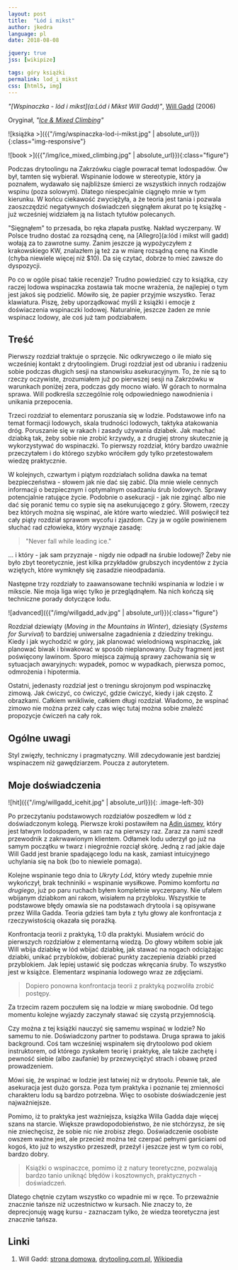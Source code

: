 ```yaml
---
layout: post
title:  "Lód i mikst"
author: jkedra
language: pl
date: 2018-08-08

jquery: true
jss: [wikipize]

tags: góry książki
permalink: lod_i_mikst
css: [html5, img]
---
```


_"[Wspinaczka - lód i mikst](a:Lód i Mikst Will Gadd)"_,
[Will Gadd](http://drytooling.com.pl/baza/ludzie/1103-will-gadd) (2006) 


Oryginał, _"[Ice & Mixed Climbing](https://www.amazon.com/Ice-Mixed-Climbing-Technique-Mountaineers/dp/089886769X)"_

![książka >]({{"/img/wspinaczka-lod-i-mikst.jpg" | absolute_url}}){:class="img-responsive"}

![book >]({{"/img/ice_mixed_climbing.jpg" | absolute_url}}){:class="figure"}

Podczas drytoolingu na Zakrzówku ciągle powracał temat lodospadów.
Ów był, tamten się wybierał. Wspinanie lodowe w stereotypie, który
ja poznałem, wydawało się najbliższe śmierci ze wszystkich innych rodzajów
wspinu (poza solowym). Dlatego niespecjalnie ciągnęło mnie w tym kierunku.
W końcu ciekawość zwyciężyła, a że teoria jest tania i pozwala zaoszczędzić
negatywnych doświadczeń sięgnąłem akurat po tę książkę - już wcześniej
widziałem ją na listach tytułów polecanych.

"Sięgnąłem" to przesada, bo ręka złapała pustkę. Nakład wyczerpany.
W Polsce trudno dostać za rozsądną cenę, na [Allegro](a:lód i mikst will gadd)
wołają za to zawrotne sumy. Zanim jeszcze ją wypożyczyłem z krakowskiego KW,
znalazłem ją też za w miarę rozsądną cenę na Kindle (chyba niewiele więcej
niż $10). Da się czytać, dobrze to mieć zawsze do dyspozycji.

Po co w ogóle pisać takie recenzje? Trudno powiedzieć czy to książka, czy
raczej lodowa wspinaczka zostawia tak mocne wrażenia, że najlepiej o tym jest
jakoś się podzielić. Mówiło się, że papier przyjmie wszystko.  Teraz
klawiatura. Piszę, żeby uporządkować myśli z książki i emocje z doświaczenia
wspinaczki lodowej. Naturalnie, jeszcze żaden ze mnie wspinacz lodowy, ale
coś już tam podziabałem.

## Treść

Pierwszy rozdział traktuje o sprzęcie. Nic odkrywczego o ile miało się
wcześniej kontakt z drytoolingiem. Drugi rozdział jest od ubraniu i radzeniu
sobie podczas długich sesji na stanowisku asekuracyjnym. To, że nie są to
rzeczy oczywiste, zrozumiałem już po pierwszej sesji na Zakrzówku w warunkach
poniżej zera, podczas gdy mocno wiało. W górach to normalna sprawa.  Will
podkreśla szczególnie rolę odpowiedniego nawodnienia i unikania przepocenia.

Trzeci rozdział to elementarz poruszania się w lodzie. Podstawowe info na temat
formacji lodowych, skala trudności lodowych, taktyka atakowania dróg.
Poruszanie się w rakach i zasady używania dziabek. Jak machać dziabką tak, żeby
sobie nie zrobić krzywdy, a z drugiej strony skutecznie ją wykorzystywać do
wspinaczki. To pierwszy rozdział, który bardzo uważnie przeczytałem i do
którego szybko wróciłem gdy tylko przetestowałem wiedzę praktycznie.

W kolejnych, czwartym i piątym rozdziałach solidna dawka na temat
bezpieczeństwa - słowem jak nie dać się zabić. Dla mnie wiele cennych
informacji o bezpiecznym i optymalnym osadzaniu śrub lodowych. Sprawy
potencjalnie ratujące życie.  Podobnie o asekuracji - jak nie zginąć albo nie
dać się poranić temu co sypie się na asekurującego z góry. Słowem, rzeczy bez
których można się wspinać, ale które warto wiedzieć. Will poświęcił też cały
piąty rozdział sprawom wycofu i zjazdom. Czy ja w ogóle powinienem słuchać rad
człowieka, który wyznaje zasadę:

<blockquote>
"Never fall while leading ice."
</blockquote>

... i który - jak sam przyznaje - nigdy nie odpadł na śrubie lodowej?
Żeby nie było zbyt teoretycznie, jest kilka przykładów grubszych incydentów
z życia wziętych, które wymknęły się zasadzie nieodpadania.


Następne trzy rozdziały to zaawansowane techniki wspinania w lodzie
i w mikscie. Nie moja liga więc tylko je przeglądnąłem. Na nich kończą
się techniczne porady dotyczące lodu.

![advanced]({{"/img/willgadd_adv.jpg" | absolute_url}}){:class="figure"}

Rozdział dziewiąty (_Moving in the Mountains in Winter_), dziesiąty
(_Systems for Survival_) to bardziej uniwersalne zagadnienia z dziedziny
trekingu. Kiedy i jak wychodzić w góry, jak planować wielodniową wspinaczkę,
jak planować biwak i biwakować w sposób nieplanowany. Duży fragment jest
poświęcony lawinom. Sporo miejsca zajmują sprawy zachowania się w sytuacjach
awaryjnych: wypadek, pomoc w wypadkach, pierwsza pomoc,
odmrożenia i hipotermia.

Ostatni, jedenasty rozdział jest o treningu skrojonym pod wspinaczkę zimową.
Jak ćwiczyć, co ćwiczyć, gdzie ćwiczyć, kiedy i jak często. Z obrazkami.
Całkiem wnikliwie, całkiem długi rozdział. Wiadomo, że wspinać zimowo nie można
przez cały czas więc tutaj można sobie znaleźć propozycje ćwiczeń na cały rok.


## Ogólne uwagi

Styl zwięzły, techniczny i pragmatyczny. Will zdecydowanie jest bardziej
wspinaczem niż gawędziarzem. Poucza z autorytetem.

## Moje doświadczenia

![hit]({{"/img/willgadd_icehit.jpg" | absolute_url}}){: .image-left-30}

Po przeczytaniu podstawowych rozdziałów poszedłem w lód z doświadczonym
kolegą. Pierwsze kroki postawiłem na [Adin úsmev][adin], który jest łatwym
lodospadem, w sam raz na pierwszy raz. Zaraz za nami szedł przewodnik z
zakrwawionym klientem. Odłamek lodu uderzył go już na samym początku w twarz
i niegroźnie rozciął skórę. Jedną z rad jakie daje Will Gadd jest branie
spadającego lodu na kask, zamiast intuicyjnego uchylania się na bok
(bo to niewiele pomaga).

Kolejne wspinanie tego dnia to _Ukryty Lód_, który wtedy zupełnie mnie
wykończył, brak techniniki = wspinanie wysiłkowe. Pomimo komfortu _na
drugiego_, już po paru ruchach byłem kompletnie wyczerpany. Nie ufałem wbijanym
dziabkom ani rakom, wisiałem na przybloku. Wszystkie te podstawowe błędy omawia
sie na podstawach drytoola i są opisywane przez Willa Gadda. Teoria gdzieś tam
była z tyłu głowy ale konfrontacja z rzeczywistością okazała się porażką.

Konfrontacja teorii z praktyką, 1:0 dla praktyki. Musiałem wrócić do pierwszych
rozdziałów z elementarną wiedzą. Do głowy wbiłem sobie jak Will wbija dziabkę w
lód wbijać dziabkę, jak stawać na nogach odciążając dziabki, unikać przybloków,
dobierać punkty zaczepienia dziabki przed przyblokiem. Jak lepiej ustawić się
podczas wkręcania śruby. To wszystko jest w książce. Elementarz wspinania
lodowego wraz ze zdjęciami.

<blockquote>
Dopiero ponowna konfrontacja teorii z praktyką pozwoliła zrobić postępy.
</blockquote>

Za trzecim razem poczułem się na lodzie w miarę swobodnie.
Od tego momentu kolejne wyjazdy zaczynały stawać się czystą przyjemnością.

Czy można z tej książki nauczyć się samemu wspinać w lodzie? No samemu to
nie. Doświadczony partner to podstawa. Druga sprawa to jakiś background.
Coś tam wcześniej wspinałem się drytoolowo pod okiem instruktorem, od którego
zyskałem teorię i praktykę, ale także zachętę i pewność siebie (albo zaufanie)
by przezwyciężyć strach i obawę przed prowadzeniem.

Mówi się, że wspinać w lodzie jest łatwiej niż w drytoolu. Pewnie tak, ale
asekuracja jest dużo gorsza. Poza tym praktyka i poznanie tej zmienności
charakteru lodu są bardzo potrzebna. Więc to osobiste doświadczenie jest
najważniejsze.

Pomimo, iż to praktyka jest ważniejsza, książka Willa Gadda daje więcej szans
na starcie. Większe prawdopodobieństwo, że nie stchórzysz, że się nie
zniechęcisz, że sobie nic nie zrobisz złego. Doświadczenie osobiste owszem
ważne jest, ale przecież można też czerpać pełnymi garściami od kogoś,
kto już to wszystko przeszedł, przeżył i jeszcze jest w tym co robi,
bardzo dobry.

<blockquote>
Książki o wspinaczce, pomimo iż z natury teoretyczne, pozwalają
bardzo tanio uniknąć błędów i kosztownych, praktycznych - doświadczeń.
</blockquote>

Dlatego chętnie czytam wszystko co wpadnie mi w ręce. To przeważnie
znacznie tańsze niż uczestnictwo w kursach. Nie znaczy to, że deprecjonuję
wagę kursu - zaznaczam tylko, że wiedza teoretyczna jest znacznie tańsza.


[adin]: http://drytooling.com.pl/baza/topo/lodospady/biala-woda/533-adin-usmev

## Linki

1. Will Gadd: [strona domowa](http://willgadd.com/),
   [drytooling.com.pl](http://drytooling.com.pl/baza/ludzie/1103-will-gadd),
   [Wikipedia](we:Will_Gadd)
